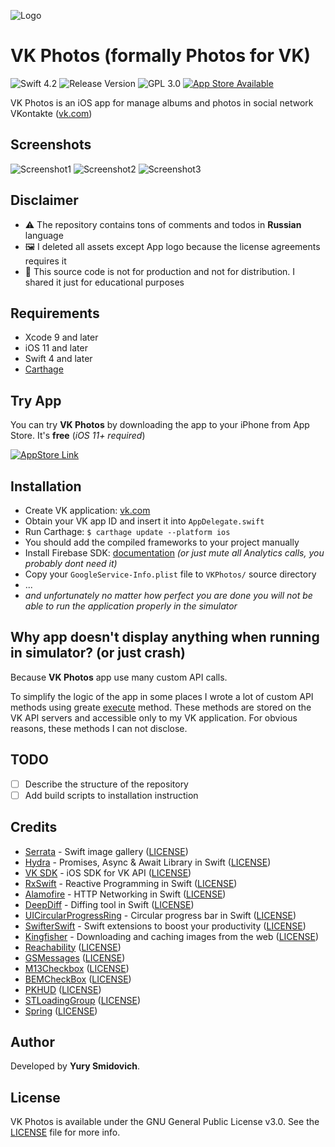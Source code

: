 ![Logo](https://github.com/Stmol/vkphotos/blob/master/.readme/vk-photos-appstore-icon.jpg)

# VK Photos (formally Photos for VK)

![Swift 4.2](https://img.shields.io/badge/swift-4.2-orange.svg)
![Release Version](https://img.shields.io/badge/Release-1.1-blue.svg)
![GPL 3.0](https://img.shields.io/badge/license-GPL--3.0-lightgrey.svg)
[![App Store Available](https://img.shields.io/badge/app%20store-available-brightgreen.svg)](https://vk.cc/8xwT04)

VK Photos is an iOS app for manage albums and photos in social network VKontakte ([vk.com](https://vk.com))

## Screenshots

![Screenshot1](https://github.com/Stmol/vkphotos/blob/master/.readme/screen2.jpg)
![Screenshot2](https://github.com/Stmol/vkphotos/blob/master/.readme/screen1.jpg)
![Screenshot3](https://github.com/Stmol/vkphotos/blob/master/.readme/screen3.jpg)

## Disclaimer

- ⚠️ The repository contains tons of comments and todos in **Russian** language
- 🖼 I deleted all assets except App logo because the license agreements requires it
- 🔬 This source code is not for production and not for distribution. I shared it just for educational purposes

## Requirements

- Xcode 9 and later
- iOS 11 and later
- Swift 4 and later
- [Carthage](https://github.com/Carthage/Carthage)

## Try App

You can try **VK Photos** by downloading the app to your iPhone from App Store. It's **free** (*iOS 11+ required*)

[![AppStore Link](https://github.com/Stmol/vkphotos/blob/master/.readme/app-store-badge.jpg)](https://vk.cc/8xwT04)

## Installation

- Create VK application: [vk.com](https://vk.com/editapp?act=create)
- Obtain your VK app ID and insert it into `AppDelegate.swift`
- Run Carthage: ```$ carthage update --platform ios```
- You should add the compiled frameworks to your project manually
- Install Firebase SDK: [documentation](https://firebase.google.com/docs/ios/setup#frameworks) *(or just mute all Analytics calls, you probably dont need it)*
- Copy your `GoogleService-Info.plist` file to `VKPhotos/` source directory
- ...
- *and unfortunately no matter how perfect you are done you will not be able to run the application properly in the simulator*

## Why app doesn't display anything when running in simulator? (or just crash)

Because **VK Photos** app use many custom API calls.

To simplify the logic of the app in some places I wrote a lot of custom API methods using greate [execute](https://vk.com/dev/execute) method. These methods are stored on the VK API servers and accessible only to my VK application. For obvious reasons, these methods I can not disclose.

## TODO

- [ ] Describe the structure of the repository
- [ ] Add build scripts to installation instruction

## Credits

- [Serrata](https://github.com/horitaku46/Serrata) - Swift image gallery ([LICENSE](https://github.com/horitaku46/Serrata/blob/master/LICENSE))
- [Hydra](https://github.com/malcommac/Hydra) - Promises, Async & Await Library in Swift ([LICENSE](https://github.com/malcommac/Hydra/blob/master/LICENSE))
- [VK SDK](https://github.com/VKCOM/vk-ios-sdk) - iOS SDK for VK API ([LICENSE](https://github.com/VKCOM/vk-ios-sdk/blob/master/LICENSE))
- [RxSwift](https://github.com/ReactiveX/RxSwift) - Reactive Programming in Swift ([LICENSE](https://github.com/ReactiveX/RxSwift/blob/master/LICENSE.md))
- [Alamofire](https://github.com/Alamofire/Alamofire) - HTTP Networking in Swift ([LICENSE](https://github.com/Alamofire/Alamofire/blob/master/LICENSE))
- [DeepDiff](https://github.com/onmyway133/DeepDiff) - Diffing tool in Swift ([LICENSE](https://github.com/onmyway133/DeepDiff/blob/master/LICENSE.md))
- [UICircularProgressRing](https://github.com/luispadron/UICircularProgressRing) - Circular progress bar in Swift ([LICENSE](https://github.com/luispadron/UICircularProgressRing/blob/master/LICENSE))
- [SwifterSwift](https://github.com/SwifterSwift/SwifterSwift) -  Swift extensions to boost your productivity ([LICENSE](https://github.com/SwifterSwift/SwifterSwift/blob/master/LICENSE))
- [Kingfisher](https://github.com/onevcat/Kingfisher) - Downloading and caching images from the web ([LICENSE](https://github.com/onevcat/Kingfisher/blob/master/LICENSE))
- [Reachability](https://github.com/ashleymills/Reachability.swift) ([LICENSE](https://github.com/ashleymills/Reachability.swift/blob/master/LICENSE))
- [GSMessages](https://github.com/wxxsw/GSMessages) ([LICENSE](https://github.com/wxxsw/GSMessages/blob/master/LICENSE))
- [M13Checkbox](https://github.com/Marxon13/M13Checkbox) ([LICENSE](https://github.com/Marxon13/M13Checkbox/blob/master/LICENSE))
- [BEMCheckBox](https://github.com/Boris-Em/BEMCheckBox) ([LICENSE](https://github.com/Boris-Em/BEMCheckBox/blob/master/LICENSE))
- [PKHUD](https://github.com/pkluz/PKHUD) ([LICENSE](https://github.com/pkluz/PKHUD/blob/master/LICENSE))
- [STLoadingGroup](https://github.com/saitjr/STLoadingGroup) ([LICENSE](https://github.com/saitjr/STLoadingGroup/blob/master/LICENSE))
- [Spring](https://github.com/MengTo/Spring) ([LICENSE](https://github.com/MengTo/Spring/blob/master/LICENSE))

## Author

Developed by **Yury Smidovich**.

## License

VK Photos is available under the GNU General Public License v3.0. See the [LICENSE](LICENSE) file for more info.

